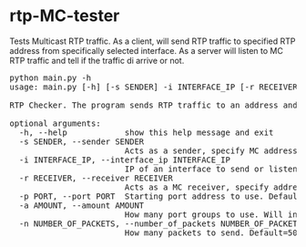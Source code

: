# rtp-MC-tester
Tests Multicast RTP traffic. As a client, will send RTP traffic to specified RTP address from specifically selected interface. As a server will listen to MC RTP traffic and tell if the traffic di arrive or not.
<pre>
python main.py -h
usage: main.py [-h] [-s SENDER] -i INTERFACE_IP [-r RECEIVER] [-p PORT] [-a AMOUNT] [-n NUMBER_OF_PACKETS]

RTP Checker. The program sends RTP traffic to an address and checks if got RTP

optional arguments:
  -h, --help            show this help message and exit
  -s SENDER, --sender SENDER
                        Acts as a sender, specify MC address to send to
  -i INTERFACE_IP, --interface_ip INTERFACE_IP
                        IP of an interface to send or listen to MC traffic
  -r RECEIVER, --receiver RECEIVER
                        Acts as a MC receiver, specify address to listen
  -p PORT, --port PORT  Starting port address to use. Default 10000
  -a AMOUNT, --amount AMOUNT
                        How many port groups to use. Will increment by 10 the staring port a times. Default = 1
  -n NUMBER_OF_PACKETS, --number_of_packets NUMBER_OF_PACKETS
                        How many packets to send. Default=500

</pre>
